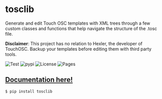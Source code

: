 # tosclib

Generate and edit Touch OSC templates with XML trees through a few custom classes and functions that help navigate the structure of the .tosc file.

**Disclaimer**: This project has no relation to Hexler, the developer of TouchOSC. Backup your templates before editing them with third party tools.

![Test](https://github.com/albertov5/tosclib/actions/workflows/tests.yaml/badge.svg) ![pypi](https://img.shields.io/pypi/v/tosclib)
![License](https://img.shields.io/github/license/albertov5/tosclib)
![Pages](https://github.com/AlbertoV5/tosclib/actions/workflows/pages/pages-build-deployment/badge.svg)

## [Documentation here!](https://albertov5.github.io/tosclib)

```console
$ pip install tosclib
```
